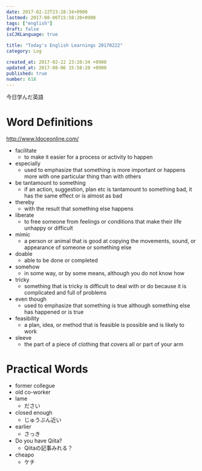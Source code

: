 ```yaml
---
date: 2017-02-22T23:28:34+0900
lastmod: 2017-08-06T15:58:20+0900
tags: ["english"]
draft: false
isCJKLanguage: true

title: "Today's English Learnings 20170222"
category: Log

created_at: 2017-02-22 23:28:34 +0900
updated_at: 2017-08-06 15:58:20 +0900
published: true
number: 618
---
```


今日学んだ英語

# Word Definitions
http://www.ldoceonline.com/

* facilitate
    * to make it easier for a process or activity to happen
* especially
    * used to emphasize that something is more important or happens more with one particular thing than with others
* be tantamount to something
    * if an action, suggestion, plan etc is tantamount to something bad, it has the same effect or is almost as bad
* thereby
    * with the result that something else happens
* liberate
    * to free someone from feelings or conditions that make their life unhappy or difficult
* mimic
    * a person or animal that is good at copying the movements, sound, or appearance of someone or something else
* doable
    * able to be done or completed
* somehow
    * in some way, or by some means, although you do not know how
* tricky
    * something that is tricky is difficult to deal with or do because it is complicated and full of problems
* even though
    * used to emphasize that something is true although something else has happened or is true
* feasibility
    * a plan, idea, or method that is feasible is possible and is likely to work
* sleeve
    * the part of a piece of clothing that covers all or part of your arm

# Practical Words
* former collegue
* old co-worker
* lame
    * ださい
* closed enough
    * じゅうぶん近い
* earlier
    * さっき
* Do you have Qiita?
    * Qiitaの記事みれる？
* cheapo
    * ケチ
